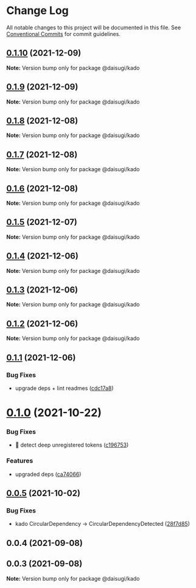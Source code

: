 # Change Log

All notable changes to this project will be documented in this file.
See [Conventional Commits](https://conventionalcommits.org) for commit guidelines.

## [0.1.10](https://github.com/daisugiland/daisugi/compare/@daisugi/kado@0.1.9...@daisugi/kado@0.1.10) (2021-12-09)

**Note:** Version bump only for package @daisugi/kado





## [0.1.9](https://github.com/daisugiland/daisugi/compare/@daisugi/kado@0.1.8...@daisugi/kado@0.1.9) (2021-12-09)

**Note:** Version bump only for package @daisugi/kado





## [0.1.8](https://github.com/daisugiland/daisugi/compare/@daisugi/kado@0.1.7...@daisugi/kado@0.1.8) (2021-12-08)

**Note:** Version bump only for package @daisugi/kado





## [0.1.7](https://github.com/daisugiland/daisugi/compare/@daisugi/kado@0.1.6...@daisugi/kado@0.1.7) (2021-12-08)

**Note:** Version bump only for package @daisugi/kado





## [0.1.6](https://github.com/daisugiland/daisugi/compare/@daisugi/kado@0.1.5...@daisugi/kado@0.1.6) (2021-12-08)

**Note:** Version bump only for package @daisugi/kado





## [0.1.5](https://github.com/daisugiland/daisugi/compare/@daisugi/kado@0.1.4...@daisugi/kado@0.1.5) (2021-12-07)

**Note:** Version bump only for package @daisugi/kado





## [0.1.4](https://github.com/daisugiland/daisugi/compare/@daisugi/kado@0.1.3...@daisugi/kado@0.1.4) (2021-12-06)

**Note:** Version bump only for package @daisugi/kado





## [0.1.3](https://github.com/daisugiland/daisugi/compare/@daisugi/kado@0.1.2...@daisugi/kado@0.1.3) (2021-12-06)

**Note:** Version bump only for package @daisugi/kado





## [0.1.2](https://github.com/daisugiland/daisugi/compare/@daisugi/kado@0.1.1...@daisugi/kado@0.1.2) (2021-12-06)

**Note:** Version bump only for package @daisugi/kado





## [0.1.1](https://github.com/daisugiland/daisugi/compare/@daisugi/kado@0.1.0...@daisugi/kado@0.1.1) (2021-12-06)


### Bug Fixes

* upgrade deps + lint readmes ([cdc17a8](https://github.com/daisugiland/daisugi/commit/cdc17a8a7995921bf8c5ac66529ff6e54139dabb))





# [0.1.0](https://github.com/daisugiland/daisugi/compare/@daisugi/kado@0.0.5...@daisugi/kado@0.1.0) (2021-10-22)


### Bug Fixes

* :bug: detect deep unregistered tokens ([c196753](https://github.com/daisugiland/daisugi/commit/c1967536e07b4760b0cb726f889edc97a2ea3731))


### Features

* upgraded deps ([ca74066](https://github.com/daisugiland/daisugi/commit/ca74066d918ba9b612975b1323e1a56d1a4c9f31))





## [0.0.5](https://github.com/daisugiland/daisugi/compare/@daisugi/kado@0.0.4...@daisugi/kado@0.0.5) (2021-10-02)


### Bug Fixes

* kado CircularDependency -> CircularDependencyDetected ([28f7d85](https://github.com/daisugiland/daisugi/commit/28f7d85c51bc98d1e3785bac47d936569d4168c3))





## 0.0.4 (2021-09-08)



## 0.0.3 (2021-09-08)

**Note:** Version bump only for package @daisugi/kado
